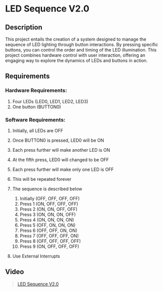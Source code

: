 # LED Sequence V2.0

## Description

This project entails the creation of a system designed to manage the sequence of LED lighting through button interactions. By pressing specific buttons, you can control the order and timing of the LED illumination. This project combines hardware control with user interaction, offering an engaging way to explore the dynamics of LEDs and buttons in action. 

## Requirements

### Hardware Requirements:

1. Four LEDs (LED0, LED1, LED2, LED3)
2. One button (BUTTON0)

### Software Requirements:

1. Initially, all LEDs are OFF
2. Once BUTTON0 is pressed, LED0 will be ON
3. Each press further will make another LED is ON
4. At the fifth press, LED0 will changed to be OFF
5. Each press further will make only one LED is OFF
6. This will be repeated forever
7. The sequence is described below

    1. Initially (OFF, OFF, OFF, OFF)
    2. Press 1 (ON, OFF, OFF, OFF)
    3. Press 2 (ON, ON, OFF, OFF)
    4. Press 3 (ON, ON, ON, OFF)
    5. Press 4 (ON, ON, ON, ON)
    6. Press 5 (OFF, ON, ON, ON)
    7. Press 6 (OFF, OFF, ON, ON)
    8. Press 7 (OFF, OFF, OFF, ON)
    9. Press 8 (OFF, OFF, OFF, OFF)
    10. Press 9 (ON, OFF, OFF, OFF)

8. Use External Interrupts

## Video
> [LED Sequence V2.0](https://drive.google.com/file/d/160H5Uc33Mh7ju0Dv7-tB356NEH77_dGf/view?usp=drive_link)
